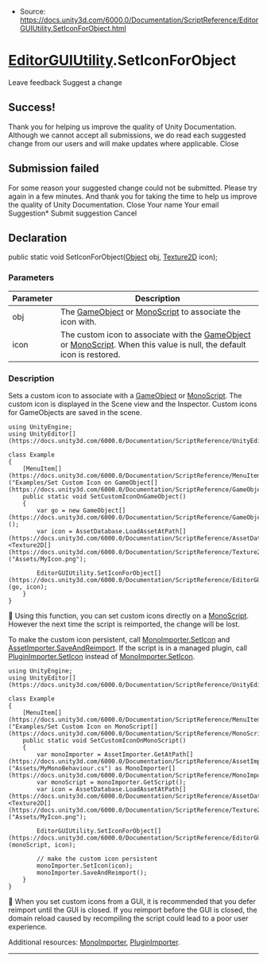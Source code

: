 * Source: https://docs.unity3d.com/6000.0/Documentation/ScriptReference/EditorGUIUtility.SetIconForObject.html

#  [EditorGUIUtility](https://docs.unity3d.com/6000.0/Documentation/ScriptReference/EditorGUIUtility.html).SetIconForObject
Leave feedback
Suggest a change
## Success!
Thank you for helping us improve the quality of Unity Documentation. Although we cannot accept all submissions, we do read each suggested change from our users and will make updates where applicable.
Close
## Submission failed
For some reason your suggested change could not be submitted. Please <a>try again</a> in a few minutes. And thank you for taking the time to help us improve the quality of Unity Documentation.
Close
Your name Your email Suggestion* Submit suggestion
Cancel
## Declaration
public static void SetIconForObject([Object](https://docs.unity3d.com/6000.0/Documentation/ScriptReference/Object.html) obj, [Texture2D](https://docs.unity3d.com/6000.0/Documentation/ScriptReference/Texture2D.html) icon); 
### Parameters
Parameter | Description  
---|---  
obj | The [GameObject](https://docs.unity3d.com/6000.0/Documentation/ScriptReference/GameObject.html) or [MonoScript](https://docs.unity3d.com/6000.0/Documentation/ScriptReference/MonoScript.html) to associate the icon with.  
icon | The custom icon to associate with the [GameObject](https://docs.unity3d.com/6000.0/Documentation/ScriptReference/GameObject.html) or [MonoScript](https://docs.unity3d.com/6000.0/Documentation/ScriptReference/MonoScript.html). When this value is null, the default icon is restored.  
### Description
Sets a custom icon to associate with a [GameObject](https://docs.unity3d.com/6000.0/Documentation/ScriptReference/GameObject.html) or [MonoScript](https://docs.unity3d.com/6000.0/Documentation/ScriptReference/MonoScript.html). The custom icon is displayed in the Scene view and the Inspector.
Custom icons for GameObjects are saved in the scene.
```
using UnityEngine;
using UnityEditor[](https://docs.unity3d.com/6000.0/Documentation/ScriptReference/UnityEditor.html);  
  
class Example
{
    [MenuItem[](https://docs.unity3d.com/6000.0/Documentation/ScriptReference/MenuItem.html)("Examples/Set Custom Icon on GameObject[](https://docs.unity3d.com/6000.0/Documentation/ScriptReference/GameObject.html)")]
    public static void SetCustomIconOnGameObject()
    {
        var go = new GameObject[](https://docs.unity3d.com/6000.0/Documentation/ScriptReference/GameObject.html)();
        var icon = AssetDatabase.LoadAssetAtPath[](https://docs.unity3d.com/6000.0/Documentation/ScriptReference/AssetDatabase.LoadAssetAtPath.html)<Texture2D[](https://docs.unity3d.com/6000.0/Documentation/ScriptReference/Texture2D.html)>("Assets/MyIcon.png");  
  
        EditorGUIUtility.SetIconForObject[](https://docs.unity3d.com/6000.0/Documentation/ScriptReference/EditorGUIUtility.SetIconForObject.html)(go, icon);
    }
}

```

Using this function, you can set custom icons directly on a [MonoScript](https://docs.unity3d.com/6000.0/Documentation/ScriptReference/MonoScript.html). However the next time the script is reimported, the change will be lost.  
  
To make the custom icon persistent, call [MonoImporter.SetIcon](https://docs.unity3d.com/6000.0/Documentation/ScriptReference/MonoImporter.SetIcon.html) and [AssetImporter.SaveAndReimport](https://docs.unity3d.com/6000.0/Documentation/ScriptReference/AssetImporter.SaveAndReimport.html). If the script is in a managed plugin, call [PluginImporter.SetIcon](https://docs.unity3d.com/6000.0/Documentation/ScriptReference/PluginImporter.SetIcon.html) instead of [MonoImporter.SetIcon](https://docs.unity3d.com/6000.0/Documentation/ScriptReference/MonoImporter.SetIcon.html).
```
using UnityEngine;
using UnityEditor[](https://docs.unity3d.com/6000.0/Documentation/ScriptReference/UnityEditor.html);  
  
class Example
{
    [MenuItem[](https://docs.unity3d.com/6000.0/Documentation/ScriptReference/MenuItem.html)("Examples/Set Custom Icon on MonoScript[](https://docs.unity3d.com/6000.0/Documentation/ScriptReference/MonoScript.html)")]
    public static void SetCustomIconOnMonoScript()
    {
        var monoImporter = AssetImporter.GetAtPath[](https://docs.unity3d.com/6000.0/Documentation/ScriptReference/AssetImporter.GetAtPath.html)("Assets/MyMonoBehaviour.cs") as MonoImporter[](https://docs.unity3d.com/6000.0/Documentation/ScriptReference/MonoImporter.html);
        var monoScript = monoImporter.GetScript();
        var icon = AssetDatabase.LoadAssetAtPath[](https://docs.unity3d.com/6000.0/Documentation/ScriptReference/AssetDatabase.LoadAssetAtPath.html)<Texture2D[](https://docs.unity3d.com/6000.0/Documentation/ScriptReference/Texture2D.html)>("Assets/MyIcon.png");  
  
        EditorGUIUtility.SetIconForObject[](https://docs.unity3d.com/6000.0/Documentation/ScriptReference/EditorGUIUtility.SetIconForObject.html)(monoScript, icon);  
  
        // make the custom icon persistent
        monoImporter.SetIcon(icon);
        monoImporter.SaveAndReimport();
    }
}

```

When you set custom icons from a GUI, it is recommended that you defer reimport until the GUI is closed. If you reimport before the GUI is closed, the domain reload caused by recompiling the script could lead to a poor user experience.  
  
Additional resources: [MonoImporter](https://docs.unity3d.com/6000.0/Documentation/ScriptReference/MonoImporter.html), [PluginImporter](https://docs.unity3d.com/6000.0/Documentation/ScriptReference/PluginImporter.html).
* * *
